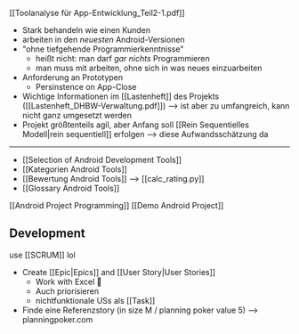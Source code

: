 [[Toolanalyse für App-Entwicklung_Teil2-1.pdf]]

- Stark behandeln wie einen Kunden
- arbeiten in den _neuesten_ Android-Versionen
- "ohne tiefgehende Programmierkenntnisse"
	- heißt nicht: man darf _gar nichts_ Programmieren
	- man muss mit arbeiten, ohne sich in was neues einzuarbeiten
- Anforderung an Prototypen
	- Persinstence on App-Close
- Wichtige Informationen im [[Lastenheft]] des Projekts ([[Lastenheft_DHBW-Verwaltung.pdf]])
	--> ist aber zu umfangreich, kann nicht ganz umgesetzt werden
- Projekt größtenteils agil, aber Anfang soll [[Rein Sequentielles Modell|rein sequentiell]] erfolgen --> diese Aufwandsschätzung da



---
- [[Selection of Android Development Tools]]
- [[Kategorien Android Tools]]
- [[Bewertung Android Tools]] --> [[calc_rating.py]]
- [[Glossary Android Tools]]

[[Android Project Programming]]
[[Demo Android Project]]



## Development
use [[SCRUM]] lol

- Create [[Epic|Epics]] and [[User Story|User Stories]] 
	- Work with Excel 🤮
	- Auch priorisieren
	- nichtfunktionale USs als [[Task]]
- Finde eine Referenzstory (in size M / planning poker value 5) --> planningpoker.com